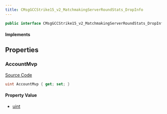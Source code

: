 ```yaml
---
title: CMsgGCCStrike15_v2_MatchmakingServerRoundStats_DropInfo
---
```


```csharp
public interface CMsgGCCStrike15_v2_MatchmakingServerRoundStats_DropInfo : ITypedProtobuf<CMsgGCCStrike15_v2_MatchmakingServerRoundStats_DropInfo>, INativeHandle
```

#### Implements

## Properties

### AccountMvp

[Source Code](https://github.com/swiftly-solution/swiftlys2/blob/beta/managed/src/SwiftlyS2.Generated/Protobufs/Interfaces/CMsgGCCStrike15_v2_MatchmakingServerRoundStats_DropInfo.cs#L13)

```csharp
uint AccountMvp { get; set; }
```

#### Property Value

- [uint](https://learn.microsoft.com/dotnet/api/system.uint32)

